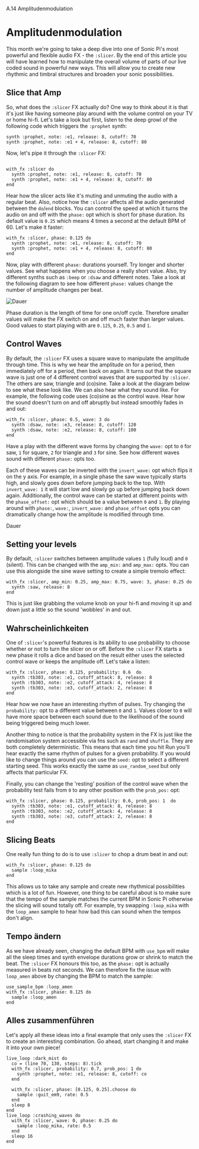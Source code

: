 A.14 Amplitudenmodulation

# Amplitudenmodulation

This month we're going to take a deep dive into one of Sonic Pi's most powerful and flexible audio FX - the `:slicer`. By the end of this article you will have learned how to manipulate the overall volume of parts of our live coded sound in powerful new ways. This will allow you to create new rhythmic and timbral structures and broaden your sonic possibilities.

## Slice that Amp

So, what does the `:slicer` FX actually do? One way to think about it is that it's just like having someone play around with the volume control on your TV or home hi-fi. Let's take a look but first, listen to the deep growl of the following code which triggers the `:prophet` synth:

```
synth :prophet, note: :e1, release: 8, cutoff: 70
synth :prophet, note: :e1 + 4, release: 8, cutoff: 80
```

Now, let's pipe it through the `:slicer` FX:

```

with_fx :slicer do
  synth :prophet, note: :e1, release: 8, cutoff: 70
  synth :prophet, note: :e1 + 4, release: 8, cutoff: 80
end
```

Hear how the slicer acts like it's muting and unmuting the audio with a regular beat. Also, notice how the `:slicer` affects all the audio generated between the `do`/`end` blocks. You can control the speed at which it turns the audio on and off with the `phase:` opt which is short for phase duration. Its default value is `0.25` which means 4 times a second at the default BPM of 60. Let's make it faster:

```
with_fx :slicer, phase: 0.125 do
  synth :prophet, note: :e1, release: 8, cutoff: 70
  synth :prophet, note: :e1 + 4, release: 8, cutoff: 80
end
```

Now, play with different `phase:` durations yourself. Try longer and shorter values. See what happens when you choose a really short value. Also, try different synths such as `:beep` or `:dsaw` and different notes. Take a look at the following diagram to see how different `phase:` values change the number of amplitude changes per beat.

![Dauer](images/articles/A.14-amplitude-modulation/slicer_phase_durations.png)

Phase duration is the length of time for one on/off cycle. Therefore smaller values will make the FX switch on and off much faster than larger values. Good values to start playing with are `0.125`, `0.25`, `0.5` and `1`.


## Control Waves

By default, the `:slicer` FX uses a square wave to manipulate the amplitude through time. This is why we hear the amplitude on for a period, then immediately off for a period, then back on again. It turns out that the square wave is just one of 4 different control waves that are supported by `:slicer`. The others are saw, triangle and (co)sine. Take a look at the diagram below to see what these look like. We can also hear what they sound like. For example, the following code uses (co)sine as the control wave. Hear how the sound doesn't turn on and off abruptly but instead smoothly fades in and out:

```
with_fx :slicer, phase: 0.5, wave: 3 do
  synth :dsaw, note: :e3, release: 8, cutoff: 120
  synth :dsaw, note: :e2, release: 8, cutoff: 100
end
```

Have a play with the different wave forms by changing the `wave:` opt to `0` for saw, `1` for square, `2` for triangle and `3` for sine. See how different waves sound with different `phase:` opts too.

Each of these waves can be inverted with the `invert_wave:` opt which flips it on the y axis. For example, in a single phase the saw wave typically starts high, and slowly goes down before jumping back to the top. With `invert_wave: 1` it will start low and slowly go up before jumping back down again. Additionally, the control wave can be started at different points with the `phase_offset:` opt which should be a value between `0` and `1`. By playing around with `phase:`, `wave:`, `invert_wave:` and `phase_offset` opts you can dramatically change how the amplitude is modified through time.

Dauer


## Setting your levels

By default, `:slicer` switches between amplitude values `1` (fully loud) and `0` (silent). This can be changed with the `amp_min:` and `amp_max:` opts. You can use this alongside the sine wave setting to create a simple tremolo effect:

```
with_fx :slicer, amp_min: 0.25, amp_max: 0.75, wave: 3, phase: 0.25 do
  synth :saw, release: 8
end
```

This is just like grabbing the volume knob on your hi-fi and moving it up and down just a little so the sound 'wobbles' in and out.


## Wahrscheinlichkeiten

One of `:slicer`'s powerful features is its ability to use probability to choose whether or not to turn the slicer on or off. Before the `:slicer` FX starts a new phase it rolls a dice and based on the result either uses the selected control wave or keeps the amplitude off. Let's take a listen:

```
with_fx :slicer, phase: 0.125, probability: 0.6  do
  synth :tb303, note: :e1, cutoff_attack: 8, release: 8
  synth :tb303, note: :e2, cutoff_attack: 4, release: 8
  synth :tb303, note: :e3, cutoff_attack: 2, release: 8
end
```

Hear how we now have an interesting rhythm of pulses. Try changing the `probability:` opt to a different value between `0` and `1`. Values closer to `0` will have more space between each sound due to the likelihood of the sound being triggered being much lower.

Another thing to notice is that the probability system in the FX is just like the randomisation system accessible via fns such as `rand` and `shuffle`. They are both completely deterministic. This means that each time you hit Run you'll hear exactly the same rhythm of pulses for a given probability. If you would like to change things around you can use the `seed:` opt to select a different starting seed. This works exactly the same as `use_random_seed` but only affects that particular FX.

Finally, you can change the 'resting' position of the control wave when the probability test fails from `0` to any other position with the `prob_pos:` opt:

```
with_fx :slicer, phase: 0.125, probability: 0.6, prob_pos: 1  do
  synth :tb303, note: :e1, cutoff_attack: 8, release: 8
  synth :tb303, note: :e2, cutoff_attack: 4, release: 8
  synth :tb303, note: :e3, cutoff_attack: 2, release: 8
end
```

## Slicing Beats

One really fun thing to do is to use `:slicer` to chop a drum beat in and out:

```
with_fx :slicer, phase: 0.125 do
  sample :loop_mika
end
```

This allows us to take any sample and create new rhythmical possibilities which is a lot of fun. However, one thing to be careful about is to make sure that the tempo of the sample matches the current BPM in Sonic Pi otherwise the slicing will sound totally off. For example, try swapping `:loop_mika` with the `loop_amen` sample to hear how bad this can sound when the tempos don't align.

## Tempo ändern

As we have already seen, changing the default BPM with `use_bpm` will make all the sleep times and synth envelope durations grow or shrink to match the beat. The `:slicer` FX honours this too, as the `phase:` opt is actually measured in beats not seconds. We can therefore fix the issue with `loop_amen` above by changing the BPM to match the sample:

```
use_sample_bpm :loop_amen
with_fx :slicer, phase: 0.125 do
  sample :loop_amen
end
```

## Alles zusammenführen

Let's apply all these ideas into a final example that only uses the `:slicer` FX to create an interesting combination. Go ahead, start changing it and make it into your own piece!

```
live_loop :dark_mist do
  co = (line 70, 130, steps: 8).tick
  with_fx :slicer, probability: 0.7, prob_pos: 1 do
    synth :prophet, note: :e1, release: 8, cutoff: co
  end
  
  with_fx :slicer, phase: [0.125, 0.25].choose do
    sample :guit_em9, rate: 0.5
  end
  sleep 8
end
live_loop :crashing_waves do
  with_fx :slicer, wave: 0, phase: 0.25 do
    sample :loop_mika, rate: 0.5
  end
  sleep 16
end
```




